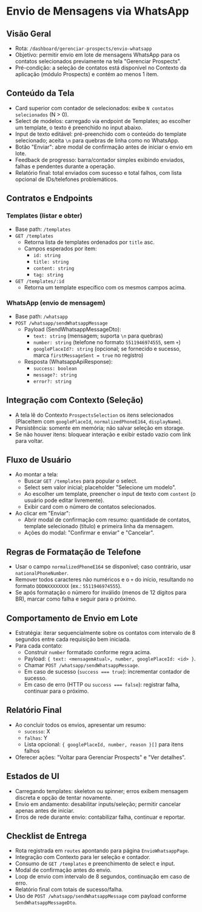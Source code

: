 # Envio de Mensagens via WhatsApp

## Visão Geral
- Rota: `/dashboard/gerenciar-prospects/envio-whatsapp`
- Objetivo: permitir envio em lote de mensagens WhatsApp para os contatos selecionados previamente na tela "Gerenciar Prospects".
- Pré-condição: a seleção de contatos está disponível no Contexto da aplicação (módulo Prospects) e contém ao menos 1 item.

## Conteúdo da Tela
- Card superior com contador de selecionados: exibe `N contatos selecionados` (N > 0).
- Select de modelos: carregado via endpoint de Templates; ao escolher um template, o texto é preenchido no input abaixo.
- Input de texto editável: pré-preenchido com o conteúdo do template selecionado; aceita `\n` para quebras de linha como no WhatsApp.
- Botão "Enviar": abre modal de confirmação antes de iniciar o envio em lote.
- Feedback de progresso: barra/contador simples exibindo enviados, falhas e pendentes durante a operação.
- Relatório final: total enviados com sucesso e total falhos, com lista opcional de IDs/telefones problemáticos.

## Contratos e Endpoints

### Templates (listar e obter)
- Base path: `/templates`
- `GET /templates`
  - Retorna lista de templates ordenados por `title` asc.
  - Campos esperados por item:
    - `id: string`
    - `title: string`
    - `content: string`
    - `tag: string`
- `GET /templates/:id`
  - Retorna um template específico com os mesmos campos acima.

### WhatsApp (envio de mensagem)
- Base path: `/whatsapp`
- `POST /whatsapp/sendWhatsappMessage`
  - Payload (SendWhatsappMessageDto):
    - `text: string` (mensagem; suporta `\n` para quebras)
    - `number: string` (telefone no formato `5511946974555`, sem `+`)
    - `googlePlaceId?: string` (opcional; se fornecido e sucesso, marca `firstMessageSent = true` no registro)
  - Resposta (WhatsappApiResponse):
    - `success: boolean`
    - `message?: string`
    - `error?: string`

## Integração com Contexto (Seleção)
- A tela lê do Contexto `ProspectsSelection` os itens selecionados (PlaceItem com `googlePlaceId`, `normalizedPhoneE164`, `displayName`).
- Persistência: somente em memória; não salvar seleção em storage.
- Se não houver itens: bloquear interação e exibir estado vazio com link para voltar.

## Fluxo de Usuário
- Ao montar a tela:
  - Buscar `GET /templates` para popular o select.
  - Select sem valor inicial; placeholder "Selecione um modelo".
  - Ao escolher um template, preencher o input de texto com `content` (o usuário pode editar livremente).
  - Exibir card com o número de contatos selecionados.
- Ao clicar em "Enviar":
  - Abrir modal de confirmação com resumo: quantidade de contatos, template selecionado (título) e primeira linha da mensagem.
  - Ações do modal: "Confirmar e enviar" e "Cancelar".

## Regras de Formatação de Telefone
- Usar o campo `normalizedPhoneE164` se disponível; caso contrário, usar `nationalPhoneNumber`.
- Remover todos caracteres não numéricos e o `+` do início, resultando no formato `DDDNXXXXXXXX` (ex.: `5511946974555`).
- Se após formatação o número for inválido (menos de 12 dígitos para BR), marcar como falha e seguir para o próximo.

## Comportamento de Envio em Lote
- Estratégia: iterar sequencialmente sobre os contatos com intervalo de 8 segundos entre cada requisição bem iniciada.
- Para cada contato:
  - Construir `number` formatado conforme regra acima.
  - Payload: `{ text: <mensagemAtual>, number, googlePlaceId: <id> }`.
  - Chamar `POST /whatsapp/sendWhatsappMessage`.
  - Em caso de sucesso (`success === true`): incrementar contador de sucesso.
  - Em caso de erro (HTTP ou `success === false`): registrar falha, continuar para o próximo.

## Relatório Final
- Ao concluir todos os envios, apresentar um resumo:
  - `sucesso`: X
  - `falhas`: Y
  - Lista opcional: `{ googlePlaceId, number, reason }[]` para itens falhos
- Oferecer ações: "Voltar para Gerenciar Prospects" e "Ver detalhes".

## Estados de UI
- Carregando templates: skeleton ou spinner; erros exibem mensagem discreta e opção de tentar novamente.
- Envio em andamento: desabilitar inputs/seleção; permitir cancelar apenas antes de iniciar.
- Erros de rede durante envio: contabilizar falha, continuar e reportar.

## Checklist de Entrega
- Rota registrada em `routes` apontando para página `EnvioWhatsappPage`.
- Integração com Contexto para ler seleção e contador.
- Consumo de `GET /templates` e preenchimento de select e input.
- Modal de confirmação antes do envio.
- Loop de envio com intervalo de 8 segundos, continuação em caso de erro.
- Relatório final com totais de sucesso/falha.
- Uso de `POST /whatsapp/sendWhatsappMessage` com payload conforme `SendWhatsappMessageDto`.